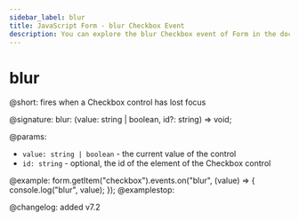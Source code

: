 ```yaml
---
sidebar_label: blur
title: JavaScript Form - blur Checkbox Event 
description: You can explore the blur Checkbox event of Form in the documentation of the DHTMLX JavaScript UI library. Browse developer guides and API reference, try out code examples and live demos, and download a free 30-day evaluation version of DHTMLX Suite 7.
---
```


# blur

@short: fires when a Checkbox control has lost focus

@signature: blur: (value: string | boolean, id?: string) => void;

@params:
- `value: string | boolean` - the current value of the control
- `id: string` - optional, the id of the element of the Checkbox control

@example:
form.getItem("checkbox").events.on("blur", (value) => {
    console.log("blur", value);
});
@examplestop:

@changelog: added v7.2
